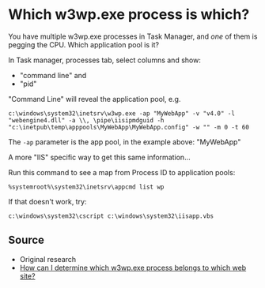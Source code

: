 ﻿# Which w3wp.exe process is which?

You have multiple w3wp.exe processes in Task Manager, and *one* of them is pegging the CPU. Which application pool is it?

In Task manager, processes tab, select columns and show:

- "command line" and
- "pid"

"Command Line" will reveal the application pool, e.g.

	c:\windows\system32\inetsrv\w3wp.exe -ap "MyWebApp" -v "v4.0" -l "webengine4.dll" -a \\, \pipe\iisipmdguid -h "c:\inetpub\temp\apppools\MyWebApp\MyWebApp.config" -w "" -m 0 -t 60

The `-ap` parameter is the app pool, in the example above: "MyWebApp"

A more "IIS" specific way to get this same information...

Run this command to see a map from Process ID to application pools:

	%systemroot%\system32\inetsrv\appcmd list wp

If that doesn't work, try:

	c:\windows\system32\cscript c:\windows\system32\iisapp.vbs

## Source

- Original research
- [How can I determine which w3wp.exe process belongs to which web site?](http://stackoverflow.com/questions/658749/how-can-i-determine-which-w3wp-exe-process-belongs-to-which-web-site)